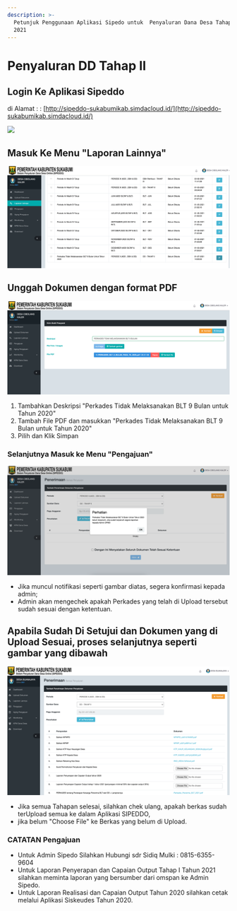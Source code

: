```yaml
---
description: >-
  Petunjuk Penggunaan Aplikasi Sipedo untuk  Penyaluran Dana Desa Tahap II tahun
  2021
---
```


# Penyaluran DD Tahap II

## **Login Ke Aplikasi Sipeddo**

di Alamat :   : [http://sipeddo-sukabumikab.simdacloud.id/](http://sipeddo-sukabumikab.simdacloud.id/)

![](.gitbook/assets/screen-shot-2021-07-05-at-11.42.10.png)

## **Masuk Ke Menu "Laporan Lainnya"**

![di Menu Laporan Lainnya Klik ubah &quot;Perkades Tidak Melaksanakan BLT 9 Bulan untuk Tahun 2020&quot;](.gitbook/assets/screen-shot-2021-07-05-at-10.02.10.png)



## **Unggah Dokumen dengan format PDF**

![](.gitbook/assets/screen-shot-2021-07-05-at-10.05.49.png)

1. Tambahkan Deskripsi "Perkades Tidak Melaksanakan BLT 9 Bulan untuk Tahun 2020"
2. Tambah File PDF dan masukkan "Perkades Tidak Melaksanakan BLT 9 Bulan untuk Tahun 2020"
3. Pilih dan Klik Simpan

### Selanjutnya Masuk ke Menu "Pengajuan"

![](.gitbook/assets/screen-shot-2021-07-05-at-10.07.48.png)

* Jika muncul notifikasi seperti gambar diatas, segera konfirmasi kepada admin;
* Admin akan mengechek apakah Perkades yang telah di Upload tersebut sudah sesuai dengan ketentuan.

## Apabila Sudah Di Setujui dan Dokumen yang di Upload Sesuai, proses selanjutnya seperti gambar yang dibawah

![Menu Pengajuan](.gitbook/assets/screen-shot-2021-07-02-at-12.21.48.png)

* Jika semua Tahapan selesai, silahkan chek ulang, apakah berkas sudah terUpload semua ke dalam Aplikasi SIPEDDO, 
* jika belum "Choose File" ke Berkas yang belum di Upload.

### CATATAN Pengajuan

* Untuk Admin Sipedo Silahkan Hubungi sdr Sidiq Mulki : 0815-6355-9604
* Untuk Laporan Penyerapan dan Capaian Output Tahap I Tahun 2021 silahkan meminta laporan yang bersumber dari omspan ke Admin Sipedo.
* Untuk Laporan Realisasi dan Capaian Output Tahun 2020 silahkan cetak melalui Aplikasi Siskeudes Tahun 2020.

